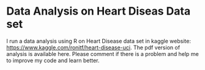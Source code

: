 # Data Analysis on Heart Diseas Data set

I run a data analysis using R on Heart Disease data set in kaggle website: https://www.kaggle.com/ronitf/heart-disease-uci.
The pdf version of analysis is available here.
Please comment if there is a problem and help me to improve my code and learn better.
